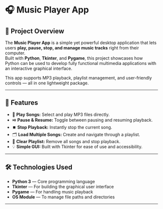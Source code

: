 # 🎧 Music Player App

## 🧩 Project Overview
The **Music Player App** is a simple yet powerful desktop application that lets users **play, pause, stop, and manage music tracks** right from their computer.  
Built with **Python**, **Tkinter**, and **Pygame**, this project showcases how Python can be used to develop fully functional multimedia applications with an interactive graphical interface.

This app supports MP3 playback, playlist management, and user-friendly controls — all in one lightweight package.

---

## 🚀 Features
- 🎵 **Play Songs:** Select and play MP3 files directly.  
- ⏯️ **Pause & Resume:** Toggle between pausing and resuming playback.  
- ⏹️ **Stop Playback:** Instantly stop the current song.  
- 🗂️ **Load Multiple Songs:** Create and navigate through a playlist.  
- 🧹 **Clear Playlist:** Remove all songs and stop playback.  
- 💡 **Simple GUI:** Built with Tkinter for ease of use and accessibility.  

---

## 🛠️ Technologies Used
- **Python 3** — Core programming language  
- **Tkinter** — For building the graphical user interface  
- **Pygame** — For handling music playback  
- **OS Module** — To manage file paths and directories  

---